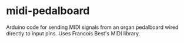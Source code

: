 # midi-pedalboard
Arduino code for sending MIDI signals from an organ pedalboard wired directly to input pins. Uses Francois Best's MIDI library.

